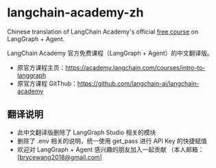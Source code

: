 # langchain-academy-zh
Chinese translation of LangChain Academy's official [free course](https://github.com/langchain-ai/langchain-academy) on LangGraph + Agent. 

LangChain Academy 官方免费课程（LangGraph + Agent）的中文翻译版。

- 原官方课程主页：https://academy.langchain.com/courses/intro-to-langgraph
- 原官方课程 GitThub：https://github.com/langchain-ai/langchain-academy

## 翻译说明
- 此中文翻译版删除了 LangGraph Studio 相关的模块
- 删除了 .env 相关的说明，统一使用 get_pass 进行 API Key 的快捷赋值
- 欢迎对 LangGraph + Agent 感兴趣的朋友加入一起贡献 （本人邮箱：[brycewang2018@gmail.com]
